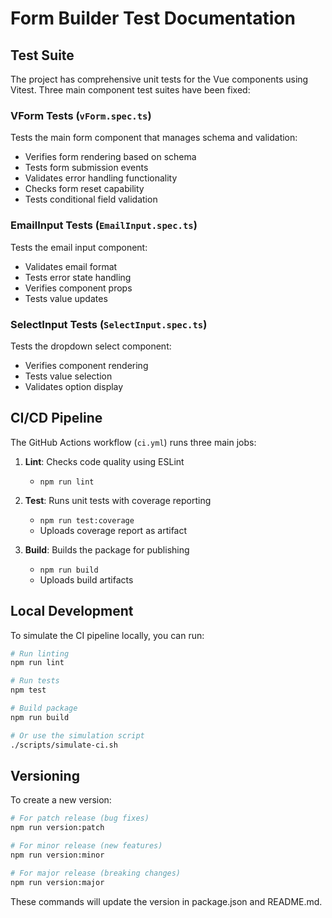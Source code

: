 # Form Builder Test Documentation

## Test Suite

The project has comprehensive unit tests for the Vue components using Vitest. Three main component test suites have been fixed:

### VForm Tests (`vForm.spec.ts`)

Tests the main form component that manages schema and validation:

- Verifies form rendering based on schema
- Tests form submission events
- Validates error handling functionality
- Checks form reset capability
- Tests conditional field validation

### EmailInput Tests (`EmailInput.spec.ts`)

Tests the email input component:

- Validates email format
- Tests error state handling
- Verifies component props
- Tests value updates

### SelectInput Tests (`SelectInput.spec.ts`)

Tests the dropdown select component:

- Verifies component rendering
- Tests value selection
- Validates option display

## CI/CD Pipeline

The GitHub Actions workflow (`ci.yml`) runs three main jobs:

1. **Lint**: Checks code quality using ESLint

   - `npm run lint`

2. **Test**: Runs unit tests with coverage reporting

   - `npm run test:coverage`
   - Uploads coverage report as artifact

3. **Build**: Builds the package for publishing
   - `npm run build`
   - Uploads build artifacts

## Local Development

To simulate the CI pipeline locally, you can run:

```bash
# Run linting
npm run lint

# Run tests
npm test

# Build package
npm run build

# Or use the simulation script
./scripts/simulate-ci.sh
```

## Versioning

To create a new version:

```bash
# For patch release (bug fixes)
npm run version:patch

# For minor release (new features)
npm run version:minor

# For major release (breaking changes)
npm run version:major
```

These commands will update the version in package.json and README.md.
